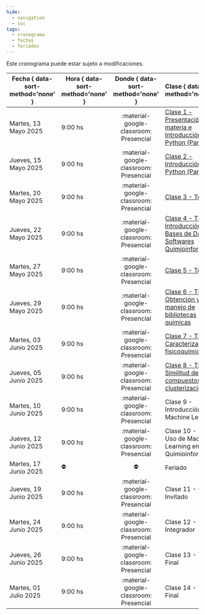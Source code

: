 ```yaml
---
hide: 
  - navigation
  - toc
tags:
  - cronograma
  - fechas
  - feriados
---
```


Este cronograma puede estar sujeto a modificaciones.

| Fecha  { data-sort-method='none' }     | Hora  { data-sort-method='none' }   | Donde  { data-sort-method='none' }                                 | Clase  { data-sort-method='none' }      | Docente { data-sort-method='none' } | 
| ----------- | -------- | :-------------------------------------: | :-----------  | :------ |
| Martes, 13 Mayo 2025 | 9:00 hs |	:material-google-classroom: Presencial | [Clase 1 - Presentación de la materia e Introducción a Python (Parte 1)](practicos/TP00/index.md)  | F. Agüero/J. Glavina |
| Jueves, 15 Mayo 2025 | 9:00 hs |	:material-google-classroom: Presencial | [Clase 2 - Introducción a Python (Parte 2)](practicos/TP00/index.md) | J. Glavina |
| Martes, 20 Mayo 2025 | 9:00 hs |	:material-google-classroom: Presencial | [Clase 3 - Teórica 1](teoricas/1-Teorica-Uno/index.md) | F. Agüero |
| Jueves, 22 Mayo 2025 | 9:00 hs |	:material-google-classroom: Presencial | [Clase 4 - TP1. Introducción a Bases de Datos y Softwares Quimioinformáticos](practicos/TP01/index.md) | M. Didier Garnham |
| Martes, 27 Mayo 2025 | 9:00 hs |	:material-google-classroom: Presencial | [Clase 5 - Teórica 2](teoricas/2-Teorica-Dos/index.md) | F. Agüero |
| Jueves, 29 Mayo 2025 | 9:00 hs |	:material-google-classroom: Presencial | [Clase 6 - TP2. Obtención y manejo de bibliotecas químicas](practicos/TP02/index.md) | M. Didier Garnham |
| Martes, 03 Junio 2025 | 9:00 hs |	:material-google-classroom: Presencial | [Clase 7 - TP3. Caracterización fisicoquímica](practicos/TP03/index.md) | M. Didier Garnham |
| Jueves, 05 Junio 2025 | 9:00 hs |	:material-google-classroom: Presencial | [Clase 8 - TP4. Similitud de compuestos y clusterización](practicos/TP04/index.md) | M. Didier Garnham |
| Martes, 10 Junio 2025 | 9:00 hs |	:material-google-classroom: Presencial | Clase 9 - Introducción a Machine Learning | J. Glavina |
| Jueves, 12 Junio 2025 | 9:00 hs |	:material-google-classroom: Presencial | Clase 10 - TP5. Uso de Machine Learning en Quimioinformática |  J. Glavina | 
| Martes, 17 Junio 2025 |  :no_entry: | :no_entry: | Feriado | :man_gesturing_no_tone3: |
| Jueves, 19 Junio 2025 | 9:00 hs |	:material-google-classroom: Presencial | Clase 11 - Charla Invitado  | Dr. Alan Talevi |
| Martes, 24 Junio 2025 | 9:00 hs |	:material-google-classroom: Presencial | Clase 12 - Trabajo Integrador | F. Agüero |
| Jueves, 26 Junio 2025 | 9:00 hs |	:material-google-classroom: Presencial | Clase 13 - Trabajo Final | F. Agüero |
| Martes, 01 Julio 2025 | 9:00 hs |	:material-google-classroom: Presencial | Clase 14 - Trabajo Final | F. Agüero |